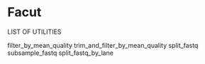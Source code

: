 # Facut

LIST OF UTILITIES

filter_by_mean_quality 
trim_and_filter_by_mean_quality 
split_fastq 
subsample_fastq
split_fastq_by_lane


